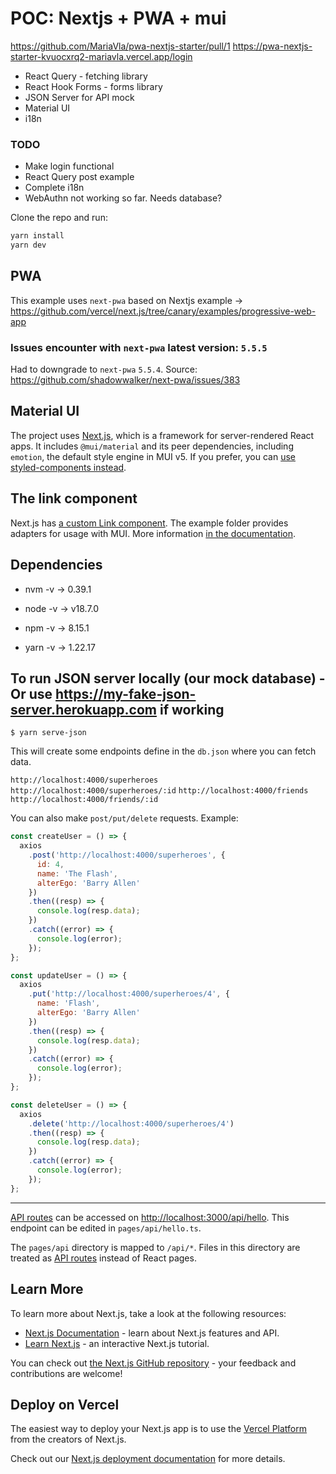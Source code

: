 # POC: Nextjs + PWA + mui

https://github.com/MariaVla/pwa-nextjs-starter/pull/1
https://pwa-nextjs-starter-kvuocxrq2-mariavla.vercel.app/login

- React Query - fetching library
- React Hook Forms - forms library
- JSON Server for API mock
- Material UI
- i18n

### TODO

- Make login functional
- React Query post example
- Complete i18n
- WebAuthn not working so far. Needs database?

Clone the repo and run:

```sh
yarn install
yarn dev
```

## PWA

This example uses `next-pwa` based on Nextjs example -> https://github.com/vercel/next.js/tree/canary/examples/progressive-web-app

### Issues encounter with `next-pwa` latest version: `5.5.5`

Had to downgrade to `next-pwa` `5.5.4`. Source: https://github.com/shadowwalker/next-pwa/issues/383

## Material UI

The project uses [Next.js](https://github.com/vercel/next.js), which is a framework for server-rendered React apps.
It includes `@mui/material` and its peer dependencies, including `emotion`, the default style engine in MUI v5. If you prefer, you can [use styled-components instead](https://mui.com/material-ui/guides/interoperability/#styled-components).

## The link component

Next.js has [a custom Link component](https://nextjs.org/docs/api-reference/next/link).
The example folder provides adapters for usage with MUI.
More information [in the documentation](https://mui.com/material-ui/guides/routing/#next-js).

## Dependencies

- nvm -v → 0.39.1

- node -v → v18.7.0

- npm -v → 8.15.1

- yarn -v → 1.22.17

## To run JSON server locally (our mock database) - Or use https://my-fake-json-server.herokuapp.com if working

`$ yarn serve-json`

This will create some endpoints define in the `db.json` where you can fetch data.

`http://localhost:4000/superheroes`
`http://localhost:4000/superheroes/:id`
`http://localhost:4000/friends`
`http://localhost:4000/friends/:id`

You can also make `post/put/delete` requests. Example:

```javascript
const createUser = () => {
  axios
    .post('http://localhost:4000/superheroes', {
      id: 4,
      name: 'The Flash',
      alterEgo: 'Barry Allen'
    })
    .then((resp) => {
      console.log(resp.data);
    })
    .catch((error) => {
      console.log(error);
    });
};

const updateUser = () => {
  axios
    .put('http://localhost:4000/superheroes/4', {
      name: 'Flash',
      alterEgo: 'Barry Allen'
    })
    .then((resp) => {
      console.log(resp.data);
    })
    .catch((error) => {
      console.log(error);
    });
};

const deleteUser = () => {
  axios
    .delete('http://localhost:4000/superheroes/4')
    .then((resp) => {
      console.log(resp.data);
    })
    .catch((error) => {
      console.log(error);
    });
};
```

---

[API routes](https://nextjs.org/docs/api-routes/introduction) can be accessed on [http://localhost:3000/api/hello](http://localhost:3000/api/hello). This endpoint can be edited in `pages/api/hello.ts`.

The `pages/api` directory is mapped to `/api/*`. Files in this directory are treated as [API routes](https://nextjs.org/docs/api-routes/introduction) instead of React pages.

## Learn More

To learn more about Next.js, take a look at the following resources:

- [Next.js Documentation](https://nextjs.org/docs) - learn about Next.js features and API.
- [Learn Next.js](https://nextjs.org/learn) - an interactive Next.js tutorial.

You can check out [the Next.js GitHub repository](https://github.com/vercel/next.js/) - your feedback and contributions are welcome!

## Deploy on Vercel

The easiest way to deploy your Next.js app is to use the [Vercel Platform](https://vercel.com/new?utm_medium=default-template&filter=next.js&utm_source=create-next-app&utm_campaign=create-next-app-readme) from the creators of Next.js.

Check out our [Next.js deployment documentation](https://nextjs.org/docs/deployment) for more details.
